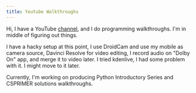 ```yaml
---
title: Youtube Walkthroughs
---
```


Hi, I have a YouTube <a href="https://www.youtube.com/@ravish-shankar">channel</a>, and I do programming walkthroughs. I'm in middle of figuring out things. 

I have a hacky setup at this point, I use DroidCam and use my mobile as camera source, Davinci Resolve for video editing, I record audio on "Dolby On" app, and merge it to video later. I tried kdenlive, I had some problem with it. I might move to it later.

Currently, I'm working on producing Python Introductory Series and CSPRIMER solutions walkthroughs.

